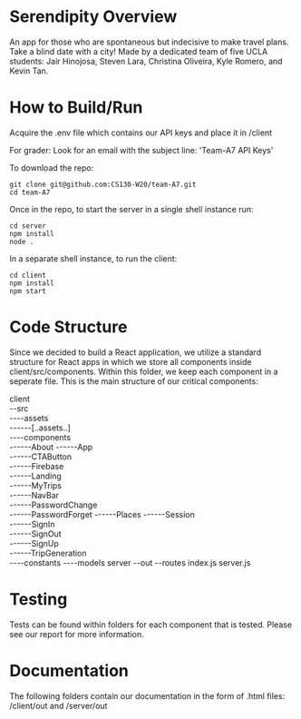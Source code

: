 # Serendipity Overview
An app for those who are spontaneous but indecisive to make travel plans. Take a blind date with a city!
Made by a dedicated team of five UCLA students: Jair Hinojosa, Steven Lara, Christina Oliveira, Kyle Romero, and Kevin Tan.

# How to Build/Run

Acquire the .env file which contains our API keys and place it in /client

For grader: Look for an email with the subject line: 'Team-A7 API Keys'

To download the repo:

```
git clone git@github.com:CS130-W20/team-A7.git
cd team-A7
```

Once in the repo, to start the server in a single shell instance run:

```
cd server
npm install
node .
```

In a separate shell instance, to run the client:

```
cd client
npm install
npm start
```

# Code Structure

  Since we decided to build a React application, we utilize a standard structure for React apps in which we store all components inside client/src/components. Within this folder, we keep each component in a seperate file. This is the main structure of our critical components:

  client  
    --src  
      ----assets  
        ------[..assets..]  
      ----components  
        ------About 
        ------App  
        ------CTAButton  
        ------Firebase  
        ------Landing  
        ------MyTrips  
        ------NavBar  
        ------PasswordChange  
        ------PasswordForget
        ------Places 
        ------Session  
        ------SignIn  
        ------SignOut  
        ------SignUp  
        ------TripGeneration  
      ----constants
      ----models
  server
    --out
    --routes
    index.js
    server.js

# Testing

Tests can be found within folders for each component that is tested. Please see our report for more information.

# Documentation

The following folders contain our documentation in the form of .html files: /client/out and /server/out

